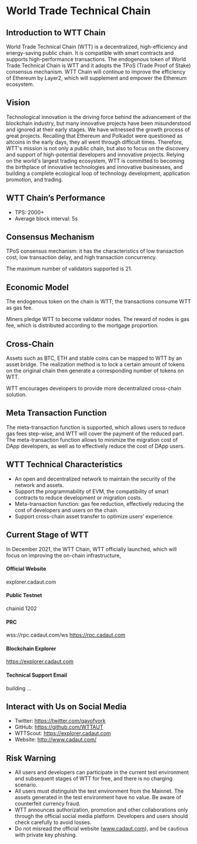 # World Trade Technical Chain

## Introduction to WTT Chain
World Trade Technical Chain (WTT) is a decentralized, high-efficiency and energy-saving public chain. It is compatible with smart contracts and supports high-performance transactions. The endogenous token of World Trade Technical Chain is WTT and it adopts the TPoS (Trade Proof of Stake) consensus mechanism. WTT Chain will continue to improve the efficiency of Ethereum by Layer2, which will supplement and empower the Ethereum ecosystem.


## Vision
Technological innovation is the driving force behind the advancement of the blockchain industry, but many innovative projects have been misunderstood and ignored at their early stages. We have witnessed the growth process of great projects. Recalling that Ethereum and Polkadot were questioned as altcoins in the early days, they all went through difficult times. Therefore, WTT's mission is not only a public chain, but also to focus on the discovery and support of high-potential developers and innovative projects. Relying on the world's largest trading ecosystem, WTT is committed to becoming the birthplace of innovative technologies and innovative businesses, and building a complete ecological loop of technology development, application promotion, and trading.

## WTT Chain’s Performance
- TPS: 2000+
- Average block interval: 5s

## Consensus Mechanism
TPoS consensus mechanism: it has the characteristics of low transaction cost, low transaction delay, and high transaction concurrency.

The maximum number of validators supported is 21.

## Economic Model 
The endogenous token on the chain is WTT; the transactions consume WTT as gas fee.

Miners pledge WTT to become validator nodes. The reward of nodes is gas fee, which is distributed according to the mortgage proportion. 

## Cross-Chain
Assets such as BTC, ETH and stable coins can be mapped to WTT by an asset bridge. The realization method is to lock a certain amount of tokens on the original chain then generate a corresponding number of tokens on WTT. 

WTT encourages developers to provide more decentralized cross-chain solution.  

## Meta Transaction Function
The meta-transaction function is supported, which allows users to reduce gas fees step-wise, and WTT will cover the payment of the reduced part. The meta-transaction function allows to minimize the migration cost of DApp developers, as well as to effectively reduce the cost of DApp users.

## WTT Technical Characteristics
- An open and decentralized network to maintain the security of the network and assets.
- Support the programmability of EVM, the compatibility of smart contracts to reduce development or migration costs.
- Meta-transaction function: gas fee reduction, effectively reducing the cost of developers and users on the chain.
- Support cross-chain asset transfer to optimize users’ experience.


## Current Stage of WTT
In December 2021, the WTT Chain, WTT officially launched, which will focus on improving the on-chain infrastructure,

#### Official Website
explorer.cadaut.com

#### Public Testnet
chainid 1202

#### PRC

wss://rpc.cadaut.com/ws
https://rpc.cadaut.com

#### Blockchain Explorer

https://explorer.cadaut.com


#### Technical Support Email

building ...

## Interact with Us on Social Media

- Twitter: https://twitter.com/gavofyork
- GitHub: https://github.com/WTTAUT
- WTTScout: https://explorer.cadaut.com
- Website: http://www.cadaut.com/


## Risk Warning
- All users and developers can participate in the current test environment and subsequent stages of WTT for free, and there is no charging scenario.
- All users must distinguish the test environment from the Mainnet. The assets generated in the test environment have no value. Be aware of counterfeit currency fraud.
- WTT announces authorization, promotion and other collaborations only through the official social media platform. Developers and users should check carefully to avoid losses.
- Do not misread the official website (www.cadaut.com), and be cautious with private key phishing.